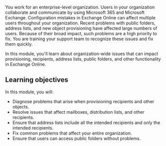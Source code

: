 You work for an enterprise-level organization. Users in your organization collaborate and communicate by using Microsoft 365 and Microsoft Exchange. Configuration mistakes in Exchange Online can affect multiple users throughout your organization. Recent problems with public folders, address lists, and new object provisioning have affected large numbers of users. Because of their broad impact, such problems are a high priority to fix. You are training your support team to recognize these issues and fix them quickly.

In this module, you'll learn about organization-wide issues that can impact provisioning, recipients, address lists, public folders, and other functionality in Exchange Online.

## Learning objectives

In this module, you will:

- Diagnose problems that arise when provisioning recipients and other objects.
- Resolve issues that affect mailboxes, distribution lists, and other recipients.
- Ensure that address lists include all the intended recipients and only the intended recipients.
- Fix common problems that affect your entire organization.
- Ensure that users can access public folders without problems.
